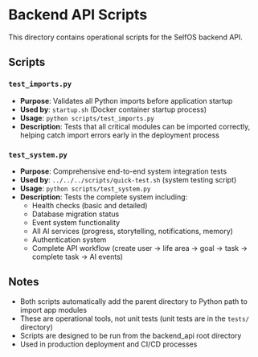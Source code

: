 # Backend API Scripts

This directory contains operational scripts for the SelfOS backend API.

## Scripts

### `test_imports.py`
- **Purpose**: Validates all Python imports before application startup
- **Used by**: `startup.sh` (Docker container startup process)
- **Usage**: `python scripts/test_imports.py`
- **Description**: Tests that all critical modules can be imported correctly, helping catch import errors early in the deployment process

### `test_system.py`
- **Purpose**: Comprehensive end-to-end system integration tests
- **Used by**: `../../../scripts/quick-test.sh` (system testing script)
- **Usage**: `python scripts/test_system.py`
- **Description**: Tests the complete system including:
  - Health checks (basic and detailed)
  - Database migration status
  - Event system functionality
  - All AI services (progress, storytelling, notifications, memory)
  - Authentication system
  - Complete API workflow (create user → life area → goal → task → complete task → AI events)

## Notes

- Both scripts automatically add the parent directory to Python path to import app modules
- These are operational tools, not unit tests (unit tests are in the `tests/` directory)
- Scripts are designed to be run from the backend_api root directory
- Used in production deployment and CI/CD processes